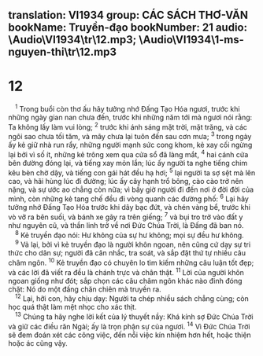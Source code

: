 translation: VI1934
group: CÁC SÁCH THƠ-VĂN
bookName: Truyền-đạo 
bookNumber: 21
audio: \Audio\VI1934\tr\12.mp3; \Audio\VI1934\1-ms-nguyen-thi\tr\12.mp3
-------

<div class="title"><h1>12</h1></div>
<span class="verse tr_12_1"> <sup>1</sup> Trong buổi còn thơ ấu hãy tưởng nhớ Đấng Tạo Hóa ngươi, trước khi những ngày gian nan chưa đến, trước khi những năm tới mà ngươi nói rằng: Ta không lấy làm vui lòng; </span>
<span class="verse tr_12_2"><sup>2</sup> trước khi ánh sáng mặt trời, mặt trăng, và các ngôi sao chưa tối tăm, và mây chưa lại tuôn đến sau cơn mưa; </span>
<span class="verse tr_12_3"><sup>3</sup> trong ngày ấy kẻ giữ nhà run rẩy, những người mạnh sức cong khom, kẻ xay cối ngừng lại bởi vì số ít, những kẻ trông xem qua cửa sổ đã làng mắt, </span>
<span class="verse tr_12_4"><sup>4</sup> hai cánh cửa bên đường đóng lại, và tiếng xay mỏn lần; lúc ấy người ta nghe tiếng chim kêu bèn chờ dậy, và tiếng con gái hát đều hạ hơi; </span>
<span class="verse tr_12_5"><sup>5</sup> lại người ta sợ sệt mà lên cao, và hãi hùng lúc đi đường; lúc ấy cây hạnh trổ bông, cào cào trở nên nặng, và sự ước ao chẳng còn nữa; vì bấy giờ người đi đến nơi ở đời đời của mình, còn những kẻ tang chế đều đi vòng quanh các đường phố: </span>
<span class="verse tr_12_6"><sup>6</sup> Lại hãy tưởng nhớ Đấng Tạo Hóa trước khi dây bạc đứt, và chén vàng bể, trước khi vò vỡ ra bên suối, và bánh xe gãy ra trên giếng; </span>
<span class="verse tr_12_7"><sup>7</sup> và bụi tro trở vào đất y như nguyên cũ, và thần linh trở về nơi Đức Chúa Trời, là Đấng đã ban nó. <br/></span>
<span class="verse tr_12_8"> <sup>8</sup> Kẻ truyền đạo nói: Hư không của sự hư không; mọi sự đều hư không. <br/></span>
<span class="verse tr_12_9"> <sup>9</sup> Vả lại, bởi vì kẻ truyền đạo là người khôn ngoan, nên cũng cứ dạy sự tri thức cho dân sự; người đã cân nhắc, tra soát, và sắp đặt thứ tự nhiều câu châm ngôn. </span>
<span class="verse tr_12_10"><sup>10</sup> Kẻ truyền đạo có chuyên lo tìm kiếm những câu luận tốt đẹp; và các lời đã viết ra đều là chánh trực và chân thật. </span>
<span class="verse tr_12_11"><sup>11</sup> Lời của người khôn ngoan giống như đót; sắp chọn các câu châm ngôn khác nào đinh đóng chặt: Nó do một đấng chăn chiên mà truyền ra. <br/></span>
<span class="verse tr_12_12"> <sup>12</sup> Lại, hỡi con, hãy chịu dạy: Người ta chép nhiều sách chẳng cùng; còn học quá thật làm mệt nhọc cho xác thịt. <br/></span>
<span class="verse tr_12_13"> <sup>13</sup> Chúng ta hãy nghe lời kết của lý thuyết nầy: Khá kính sợ Đức Chúa Trời và giữ các điều răn Ngài; ấy là trọn phận sự của ngươi. </span>
<span class="verse tr_12_14"><sup>14</sup> Vì Đức Chúa Trời sẽ đem đoán xét các công việc, đến nỗi việc kín nhiệm hơn hết, hoặc thiện hoặc ác cũng vậy. <br/>  <br/></span>
